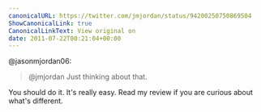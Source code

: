 ```yaml
---
canonicalURL: https://twitter.com/jmjordan/status/94200250750869504
ShowCanonicalLink: true
CanonicalLinkText: View original on
date: 2011-07-22T00:21:04+00:00
---
```

@jasonmjordan06:

> @jmjordan Just thinking about that.

You should do it. It's really easy. Read my review if you are curious about what's different.